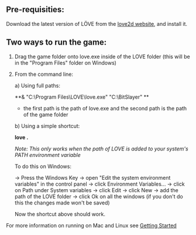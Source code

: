 ## Pre-requisities:

Download the latest version of LÖVE from the [love2d website](https://love2d.org/#download), and install it.

## Two ways to run the game:

1) Drag the game folder onto love.exe inside of the LOVE folder (this will be in the "Program Files" folder on Windows) 

2) From the command line:
   
   a) Using full paths:

      **& "C:\Program Files\LOVE\love.exe" "C:\BitSlayer" **

      - the first path is the path of love.exe and the second path is the path of the game folder

   b) Using a simple shortcut:

      **love .**
   
      _Note: This only works when the path of LOVE is added to your system's PATH environment variable_
   
      To do this on Windows:

      -> Press the Windows Key
      -> open "Edit the system environment variables" in the control panel
      -> click Environment Variables...
      -> click on Path under System variables
      -> click Edit
      -> click New
      -> add the path of the LOVE folder
      -> click Ok on all the windows (if you don't do this the changes made won't be saved)

      Now the shortcut above should work.

For more information on running on Mac and Linux see [Getting Started](https://love2d.org/wiki/Getting_Started)
